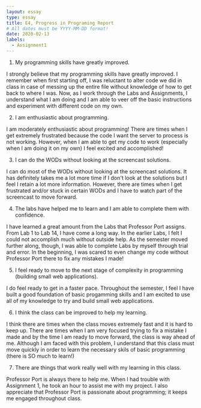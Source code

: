 ```yaml
---
layout: essay
type: essay
title: E4, Progress in Programing Report
# All dates must be YYYY-MM-DD format!
date: 2020-02-13
labels:
  - Assignment1
---
```

1. My programming skills have greatly improved.

I strongly believe that my programming skills have greatly improved. I remember when first starting off, I was reluctant to alter code we did in class in case of messing up the entire file without knowledge of how to get back to where I was. Now, as I work through the Labs and Assignments, I understand what I am doing and I am able to veer off the basic instructions and experiment with different code on my own. 

2. I am enthusiastic about programming.

I am moderately enthusiastic about programming! There are times when I get extremely frustrated because the code I want the server to process is not working. However, when I am able to get my code to work (especially when I am doing it on my own) I feel excited and accomplished! 

3. I can do the WODs without looking at the screencast solutions.

I can do most of the WODs without looking at the screencast solutions. It has definitely takes me a lot more time if I don't look at the solutions but I feel I retain a lot more information. However, there are times when I get frustrated and/or stuck in certain WODs and I have to watch part of the screencast to move forward. 

4. The labs have helped me to learn and I am able to complete them with confidence.

I have learned a great amount from the Labs that Professor Port assigns. From Lab 1 to Lab 14, I have come a long way. In the earlier Labs, I felt I could not accomplish much without outside help. As the semester moved further along, though, I was able to complete Labs by myself through trial and error. In the beginning, I was scared to even change my code without Professor Port there to fix any mistakes I made!

5. I feel ready to move to the next stage of complexity in programming (building small web applications).

I do feel ready to get in a faster pace. Throughout the semester, I feel I have built a good foundation of basic progamming skills and I am excited to use all of my knowledge to try and build small web applications.

6. I think the class can be improved to help my learning.

I think there are times when the class moves extremely fast and it is hard to keep up. There are times when I am very focused trying to fix a mistake I made and by the time I am ready to move forward, the class is way ahead of me. Although I am faced with this problem, I understand that this class must move quickly in order to learn the necessary skils of basic programming (there is SO much to learn!)

7. There are things that work really well with my learning in this class.

Professor Port is always there to help me. When I had trouble with Assignment 1, he took an hour to assist me with my project. I also appreciate that Professor Port is passionate about programming; it keeps me engaged throughout class. 
